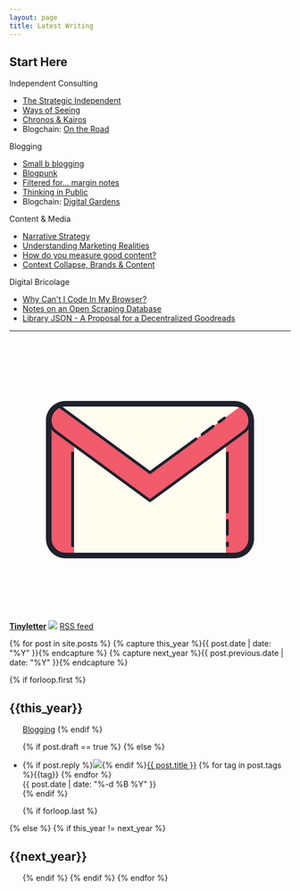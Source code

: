 ```yaml
---
layout: page
title: Latest Writing
---
```


<h2>Start Here</h2>

<div class="flex-l f5">

<div class="w-100 w-50-l pr3-l">

  <div class="bb b--newgreen ibmplexmono ttu f5">Independent Consulting</div>
  <ul>
    <li><a class="link" href="https://tomcritchlow.com/2019/04/04/the-strategic-independent/">The Strategic Independent</a></li>
    <li><a class="link" href="https://tomcritchlow.com/2018/10/29/ways-of-seeing/">Ways of Seeing</a></li>
    <li><a class="link" href="https://tomcritchlow.com/2021/01/26/kairos/">Chronos & Kairos</a></li>
    <li>Blogchain: <a class="link" href="https://tomcritchlow.com/blogchains/on-the-road/">On the Road</a></li>
  </ul>

  <div class="bb b--newgreen ibmplexmono ttu f5">Blogging</div>
  <ul>
    <li><a class="link" href="https://tomcritchlow.com/2018/02/23/small-b-blogging/">Small b blogging</a></li>
    <li><a class="link" href="https://tomcritchlow.com/2019/05/17/blogpunk/">Blogpunk</a></li>
    <li><a class="link" href="https://tomcritchlow.com/2020/12/17/side-notes/">Filtered for... margin notes</a></li>
    <li><a class="link" href="https://tomcritchlow.com/2020/07/23/thinking-in-public/">Thinking in Public</a></li>
    <li>Blogchain: <a class="link" href="https://tomcritchlow.com/blogchains/digital-gardens/">Digital Gardens</a></li>
  </ul>  

  

</div>

<div class="w-100 w-50-l pl3-l">

  <div class="bb b--newgreen ibmplexmono ttu f5">Content & Media</div>
  <ul>
    <li><a class="link" href="https://tomcritchlow.com/2020/02/20/narrative-strategy/">Narrative Strategy</a></li>
    <li><a class="link" href="https://tomcritchlow.com/2019/10/22/brand-worlding/">Understanding Marketing Realities</a></li>
    <li><a class="link" href="https://tomcritchlow.com/2017/10/03/how-do-you-measure-good-content/">How do you measure good content?</a></li>
    <li><a class="link" href="https://tomcritchlow.com/2017/04/20/context-collapse/">Context Collapse, Brands & Content</a></li>
  </ul>  

  <div class="bb b--newgreen ibmplexmono ttu f5">Digital Bricolage</div>
  <ul>
    <li><a class="link" href="https://tomcritchlow.com/2021/01/14/new-browsers/">Why Can't I Code In My Browser?</a></li>
    <li><a class="link" href="https://tomcritchlow.com/2021/03/29/open-scraping-database/">Notes on an Open Scraping Database</a></li>
    <li><a class="link" href="https://tomcritchlow.com/2020/04/15/library-json/">Library JSON - A Proposal for a Decentralized Goodreads</a></li>
  </ul>  

</div>
</div>


<hr>

<svg xmlns="http://www.w3.org/2000/svg" viewBox="0 0 100 100" class="w2 h2 dib v-mid"><path fill="#fefdef" d="M80,77H20c-3.314,0-6-2.686-6-6V29c0-3.314,2.686-6,6-6h60c3.314,0,6,2.686,6,6v42	C86,74.314,83.314,77,80,77z"/><path fill="#f15b6c" d="M23,77h-3c-3.314,0-6-2.686-6-6V29h9V77z"/><path fill="#f15b6c" d="M77,77h3c3.314,0,6-2.686,6-6V29h-9V77z"/><path fill="#f15b6c" d="M82.09,24h-0.004L50,47.5L17.914,24H17.91c-1.883,0-3.41,1.527-3.41,3.41v1.554	c0,1.594,0.76,3.092,2.046,4.034L50,57.5l33.454-24.502c1.286-0.942,2.046-2.44,2.046-4.034V27.41C85.5,25.527,83.973,24,82.09,24z"/><path fill="#1f212b" d="M80,78H20c-3.859,0-7-3.14-7-7V29c0-3.86,3.141-7,7-7h60c3.859,0,7,3.14,7,7v42	C87,74.86,83.859,78,80,78z M20,24c-2.757,0-5,2.243-5,5v42c0,2.757,2.243,5,5,5h60c2.757,0,5-2.243,5-5V29c0-2.757-2.243-5-5-5H20z"/><path fill="#1f212b" d="M50,58c-0.104,0-0.207-0.032-0.296-0.097L16.25,33.401C14.842,32.37,14,30.711,14,28.964h1	c0,1.429,0.688,2.786,1.841,3.63L50,56.88l33.158-24.286C84.312,31.75,85,30.394,85,28.964h1c0,1.747-0.842,3.406-2.251,4.437	L50.296,57.903C50.207,57.968,50.104,58,50,58z"/><path fill="#1f212b" d="M22.5,74c-0.276,0-0.5-0.224-0.5-0.5v-33c0-0.276,0.224-0.5,0.5-0.5s0.5,0.224,0.5,0.5v33	C23,73.776,22.776,74,22.5,74z"/><path fill="#1f212b" d="M77.5,62c-0.276,0-0.5-0.224-0.5-0.5v-21c0-0.276,0.224-0.5,0.5-0.5s0.5,0.224,0.5,0.5v21	C78,61.776,77.776,62,77.5,62z"/><path fill="#1f212b" d="M77.5,70c-0.276,0-0.5-0.224-0.5-0.5v-5c0-0.276,0.224-0.5,0.5-0.5s0.5,0.224,0.5,0.5v5	C78,69.776,77.776,70,77.5,70z"/><path fill="#1f212b" d="M77.5,74c-0.276,0-0.5-0.224-0.5-0.5v-1c0-0.276,0.224-0.5,0.5-0.5s0.5,0.224,0.5,0.5v1	C78,73.776,77.776,74,77.5,74z"/><path fill="#1f212b" d="M74.5,30.056c-0.153,0-0.306-0.071-0.403-0.205c-0.163-0.223-0.115-0.536,0.108-0.699l2-1.464	c0.221-0.164,0.535-0.116,0.698,0.108c0.163,0.223,0.115,0.536-0.108,0.699l-2,1.464C74.706,30.025,74.603,30.056,74.5,30.056z"/><path fill="#1f212b" d="M68.5,34.451c-0.153,0-0.306-0.071-0.403-0.205c-0.163-0.223-0.115-0.536,0.107-0.699l4-2.93	c0.223-0.164,0.536-0.116,0.699,0.108c0.163,0.223,0.115,0.536-0.107,0.699l-4,2.93C68.706,34.419,68.603,34.451,68.5,34.451z"/><path fill="#1f212b" d="M50,48c-0.104,0-0.207-0.032-0.296-0.097l-32.428-23.75c-0.223-0.163-0.271-0.476-0.107-0.699	c0.163-0.224,0.477-0.271,0.699-0.108L50,46.88l16.089-11.784c0.224-0.164,0.536-0.116,0.699,0.108	c0.163,0.223,0.115,0.536-0.107,0.699l-16.385,12C50.207,47.968,50.104,48,50,48z"/></svg><a href="https://tinyletter.com/tomcritchlow"><strong>Tinyletter</strong></a>
<img class="dib v-mid h2" src="https://img.icons8.com/color/48/000000/rss.png"/> <a href="/feed.xml">RSS feed</a>

{% for post in site.posts  %}
{% capture this_year %}{{ post.date | date: "%Y" }}{% endcapture %}
{% capture next_year %}{{ post.previous.date | date: "%Y" }}{% endcapture %}

{% if forloop.first %}
<h2 id="{{ this_year }}-ref">{{this_year}}</h2>
<ul>
    <a class="link dim dark-gray f6 f5-l dib mr3 mr4-l ttu" href="/writing" title="Blog">Blogging</a>
{% endif %}

{% if post.draft == true %}
{% else %}
<li class="pv2">
{% if post.reply %}<img class="dib h2 v-mid" style="padding-top:0px;padding-bottom:0px" src="https://img.icons8.com/cute-clipart/64/000000/response.png"/>{% endif %}<a href="{{ post.url }}">{{ post.title }}</a> <span class="ttu f6 red">{% for tag in post.tags %}{{tag}} {% endfor %}</span>
<br><span class="f6 ttu black-50 pv3">{{ post.date | date: "%-d %B %Y" }}</span><span class="black-50 f6"  data-page-id="http://tomcritchlow.com{{post.url}}"><a id="commentolink" href="{{ post.url }}#commento"></a></span></li>
{% endif %}

{% if forloop.last %}
</ul>
{% else %}
{% if this_year != next_year %}
</ul>
<h2 id="{{ next_year }}-ref">{{next_year}}</h2>
<ul>
{% endif %}
{% endif %}
{% endfor %}


<script>
window.commentoCustomText = function(count) {
  if(count === 0) {
    return "";
  } else if (count === 1) {
    return " | ⚡ 1 comment";
  } else {
    return " | ⚡ "+ count + " comments";
  }
}
</script>
<script src="https://cdn.commento.io/js/count.js" data-custom-text="window.commentoCustomText"></script>
